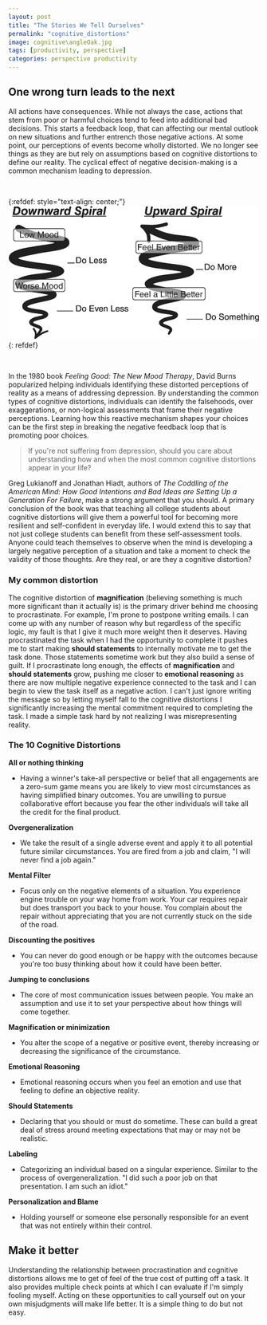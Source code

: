 ```yaml
---
layout: post
title: "The Stories We Tell Ourselves"
permalink: "cognitive_distortions"
image: cognitive\angleOak.jpg
tags: [productivity, perspective]
categories: perspective productivity
---
```

## One wrong turn leads to the next

All actions have consequences. While not always the case, actions that stem from poor or harmful choices tend to feed into additional bad decisions. This starts a feedback loop, that can affecting our mental outlook on new situations and further entrench those negative actions. At some point, our perceptions of events become wholly distorted. We no longer see things as they are but rely on assumptions based on cognitive distortions to define our reality. The cyclical effect of negative decision-making is a common mechanism leading to depression.

<br>

{:refdef: style="text-align: center;"}
![Feedback of positive and negitive choices](images/cognitive/spriral.png)
{: refdef}

<br>

In the 1980 book _Feeling Good: The New Mood Therapy_, David Burns popularized helping individuals identifying these distorted perceptions of reality as a means of addressing depression. By understanding the common types of cognitive distortions, individuals can identify the falsehoods, over exaggerations, or non-logical assessments that frame their negative perceptions. Learning how this reactive mechanism shapes your choices can be the first step in breaking the negative feedback loop that is promoting poor choices.

> If you're not suffering from depression, should you care about understanding how and when the most common cognitive distortions appear in your life?

Greg Lukianoff and Jonathan Hiadt, authors of _The Coddling of the American Mind: How Good Intentions and Bad Ideas are Setting Up a Generation For Failure_, make a strong argument that you should. A primary conclusion of the book was that teaching all college students about cognitive distortions will give them a powerful tool for becoming more resilient and self-confident in everyday life. I would extend this to say that not just college students can benefit from these self-assessment tools. Anyone could teach themselves to observe when the mind is developing a largely negative perception of a situation and take a moment to check the validity of those thoughts. Are they real, or are they a cognitive distortion?

### My common distortion

The cognitive distortion of **magnification** (believing something is much more significant than it actually is) is the primary driver behind me choosing to procrastinate. For example, I'm prone to postpone writing emails. I can come up with any number of reason why but regardless of the specific logic, my fault is that I give it much more weight then it deserves. Having procrastinated the task when I had the opportunity to complete it pushes me to start making **should statements** to internally motivate me to get the task done. Those statements sometime work but they also build a sense of guilt. If I procrastinate long enough, the effects of **magnification** and **should statements** grow, pushing me closer to **emotional reasoning** as there are now multiple negative experience connected to the task and I can begin to view the task itself as a negative action. I can't just ignore writing the message so by letting myself fall to the cognitive distortions I significantly increasing the mental commitment required to completing the task. I made a simple task hard by not realizing I was misrepresenting reality.


### The 10 Cognitive Distortions

**All or nothing thinking**
  - Having a winner's take-all perspective or belief that all engagements are a zero-sum game means you are likely to view most circumstances as having simplified binary outcomes. You are unwilling to pursue collaborative effort because you fear the other individuals will take all the credit for the final product.

**Overgeneralization**
- We take the result of a single adverse event and apply it to all potential future similar circumstances. You are fired from a job and claim, "I will never find a job again."

**Mental Filter**
- Focus only on the negative elements of a situation. You experience engine trouble on your way home from work. Your car requires repair but does transport you back to your house. You complain about the repair without appreciating that you are not currently stuck on the side of the road.

**Discounting the positives**
- You can never do good enough or be happy with the outcomes because you're too busy thinking about how it could have been better.

**Jumping to conclusions**
- The core of most communication issues between people. You make an assumption and use it to set your perspective about how things will come together.

**Magnification or minimization**
- You alter the scope of a negative or positive event, thereby increasing or decreasing the significance of the circumstance.

**Emotional Reasoning**
- Emotional reasoning occurs when you feel an emotion and use that feeling to define an objective reality.

**Should Statements**
- Declaring that you should or must do sometime. These can build a great deal of stress around meeting expectations that may or may not be realistic.

**Labeling**
- Categorizing an individual based on a singular experience. Similar to the process of overgeneralization. "I did such a poor job on that presentation. I am such an idiot."

**Personalization and Blame**
- Holding yourself or someone else personally responsible for an event that was not entirely within their control.

## Make it better
Understanding the relationship between procrastination and cognitive distortions allows me to get of feel of the true cost of putting off a task. It also provides multiple check points at which I can evaluate if I'm simply fooling myself. Acting on these opportunities to call yourself out on your own misjudgments will make life better. It is a simple thing to do but not easy.
